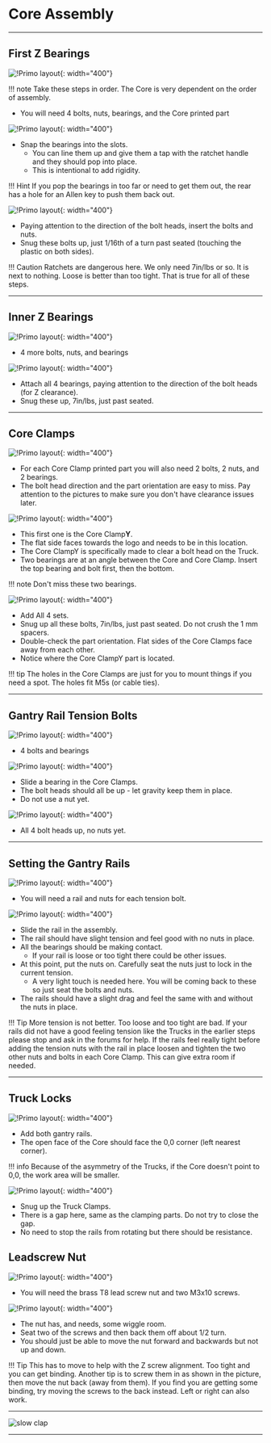 # Core Assembly
___

## First Z Bearings

![!Primo layout](https://www.v1engineering.com/wp-content/uploads/2020/06/CoreBZ1-scaled.jpg){: width="400"}

!!! note
    Take these steps in order. The Core is very dependent on the order of assembly.

* You will need 4 bolts, nuts, bearings, and the Core printed part

![!Primo layout](https://www.v1engineering.com/wp-content/uploads/2020/06/CoreBZ2-scaled.jpg){: width="400"}

* Snap the bearings into the slots.
    * You can line them up and give them a tap with the ratchet handle and they should pop into place.
    * This is intentional to add rigidity.

!!! Hint
    If you pop the bearings in too far or need to get them out, the rear has a hole for an Allen key to push them back out.

![!Primo layout](https://www.v1engineering.com/wp-content/uploads/2020/06/CoreBZ3-scaled.jpg){: width="400"}

* Paying attention to the direction of the bolt heads, insert the bolts and nuts.
* Snug these bolts up, just 1/16th of a turn past seated (touching the plastic on both sides).

!!! Caution
    Ratchets are dangerous here. We only need 7in/lbs or so. It is next to nothing. Loose is better
    than too tight. That is true for all of these steps.

___

## Inner Z Bearings

![!Primo layout](https://www.v1engineering.com/wp-content/uploads/2020/06/CoreIZ1-scaled.jpg){: width="400"}

* 4 more bolts, nuts, and bearings

![!Primo layout](https://www.v1engineering.com/wp-content/uploads/2020/06/CoreIZ2-scaled.jpg){: width="400"}

* Attach all 4 bearings, paying attention to the direction of the bolt heads (for Z clearance).
* Snug these up, 7in/lbs, just past seated.

___

## Core Clamps

![!Primo layout](https://www.v1engineering.com/wp-content/uploads/2020/06/CoreXY1-scaled.jpg){: width="400"}

* For each Core Clamp printed part you will also need 2 bolts, 2 nuts, and 2 bearings.
* The bolt head direction and the part orientation are easy to miss. Pay attention to the pictures
    to make sure you don't have clearance issues later.

![!Primo layout](https://www.v1engineering.com/wp-content/uploads/2020/06/CoreXY2-scaled.jpg){: width="400"}

* This first one is the Core Clamp**Y**.
* The flat side faces towards the logo and needs to be in this location.
* The Core ClampY is specifically made to clear a bolt head on the Truck.
* Two bearings are at an angle between the Core and Core Clamp. Insert the top bearing and bolt first, then the bottom.

!!! note
    Don't miss these two bearings.

![!Primo layout](https://www.v1engineering.com/wp-content/uploads/2020/06/CoreXY3-scaled.jpg){: width="400"}

* Add All 4 sets.
* Snug up all these bolts, 7in/lbs, just past seated. Do not crush the 1 mm spacers.
* Double-check the part orientation. Flat sides of the Core Clamps face away from each other.
* Notice where the Core ClampY part is located.

!!! tip
    The holes in the Core Clamps are just for you to mount things if you need a spot. The holes fit M5s (or cable ties).

___

## Gantry Rail Tension Bolts

![!Primo layout](https://www.v1engineering.com/wp-content/uploads/2020/06/CoreYZ1-scaled.jpg){: width="400"}

* 4 bolts and bearings

![!Primo layout](https://www.v1engineering.com/wp-content/uploads/2020/06/CoreYZ2-scaled.jpg){: width="400"}

* Slide a bearing in the Core Clamps.
* The bolt heads should all be up - let gravity keep them in place.
* Do not use a nut yet.

![!Primo layout](https://www.v1engineering.com/wp-content/uploads/2020/06/CoreYZ3-scaled.jpg){: width="400"}

* All 4 bolt heads up, no nuts yet.

___

## Setting the Gantry Rails

![!Primo layout](https://www.v1engineering.com/wp-content/uploads/2020/06/CoreRail1-scaled.jpg){: width="400"}

* You will need a rail and nuts for each tension bolt.

![!Primo layout](https://www.v1engineering.com/wp-content/uploads/2020/06/Core-Rail2-scaled.jpg){: width="400"}

* Slide the rail in the assembly.
* The rail should have slight tension and feel good with no nuts in place.
* All the bearings should be making contact.
    * If your rail is loose or too tight there could be other issues.
* At this point, put the nuts on. Carefully seat the nuts just to lock in the current tension.
    * A very light touch is needed here. You will be coming back to these so just seat the bolts and nuts.
* The rails should have a slight drag and feel the same with and without the nuts in place.

!!! Tip
    More tension is not better. Too loose and too tight are bad. If your rails did not have a good feeling tension like the Trucks in the earlier steps please stop and ask in the forums for help.
    If the rails feel really tight before adding the tension nuts with the rail in place loosen and tighten the two other nuts and bolts in each Core Clamp. This can give extra room if needed.

___

## Truck Locks

![!Primo layout](https://www.v1engineering.com/wp-content/uploads/2020/06/TLock1-scaled.jpg){: width="400"}

* Add both gantry rails.
* The open face of the Core should face the 0,0 corner (left nearest corner).

!!! info
    Because of the asymmetry of the Trucks, if the Core doesn't point to 0,0, the work area will be
    smaller.

![!Primo layout](https://www.v1engineering.com/wp-content/uploads/2020/06/TLock2-scaled.jpg){: width="400"}

* Snug up the Truck Clamps.
* There is a gap here, same as the clamping parts. Do not try to close the gap.
* No need to stop the rails from rotating but there should be resistance.

## Leadscrew Nut

![!Primo layout](https://www.v1engineering.com/wp-content/uploads/2020/06/Znut1-scaled.jpg){: width="400"}

* You will need the brass T8 lead screw nut and two M3x10 screws.

![!Primo layout](https://www.v1engineering.com/wp-content/uploads/2020/06/Znut2-scaled.jpg){: width="400"}

* The nut has, and needs, some wiggle room.
* Seat two of the screws and then back them off about 1/2 turn.
* You should just be able to move the nut forward and backwards but not up and down.

!!! Tip
    This has to move to help with the Z screw alignment. Too tight and you can get binding.
    Another tip is to screw them in as shown in the picture, then move the nut back (away from them). If you find you are getting some binding, try moving the screws to the back instead. Left or right can also work.

___
![slow clap](https://media.tenor.co/images/657e144fa560d4ad525ff71651f24a7d/raw)
___
